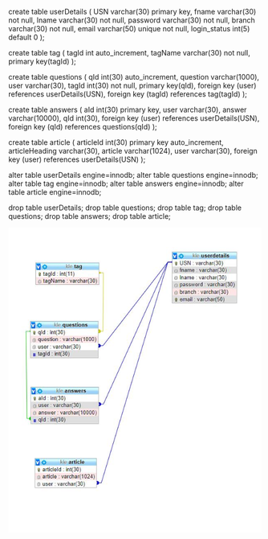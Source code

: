 create table userDetails
(
USN varchar(30) primary key,
fname varchar(30) not null,
lname varchar(30) not null,
password varchar(30) not null,
branch varchar(30) not null,
email varchar(50) unique not null,
login_status int(5) default 0
);

create table tag
(
tagId int auto_increment,
tagName varchar(30) not null,
primary key(tagId)
);
	
create table questions
(
qId int(30) auto_increment,
question varchar(1000),
user varchar(30),
tagId int(30) not null,
primary key(qId),
foreign key (user) references userDetails(USN),
foreign key (tagId) references tag(tagId)
);

create table answers
(
aId int(30) primary key,
user varchar(30), 
answer varchar(10000),
qId int(30),
foreign key (user) references userDetails(USN),
foreign key (qId) references questions(qId)
);

create table article
(
articleId int(30) primary key auto_increment,
articleHeading varchar(30),
article varchar(1024),
user varchar(30),
foreign key (user) references userDetails(USN)
);

alter table userDetails engine=innodb;
alter table questions engine=innodb;
alter table tag engine=innodb;
alter table answers engine=innodb;
alter table article engine=innodb;

drop table userDetails;
drop table questions;
drop table tag;
drop table questions;
drop table answers;
drop table article;

![Getting Started](./schema.jpg)
